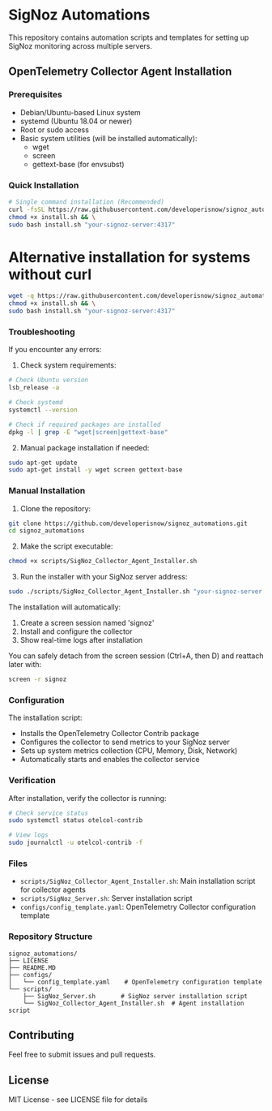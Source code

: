 # SigNoz Automations

This repository contains automation scripts and templates for setting up SigNoz monitoring across multiple servers.

## OpenTelemetry Collector Agent Installation

### Prerequisites
- Debian/Ubuntu-based Linux system
- systemd (Ubuntu 18.04 or newer)
- Root or sudo access
- Basic system utilities (will be installed automatically):
  - wget
  - screen
  - gettext-base (for envsubst)

### Quick Installation

```bash
# Single command installation (Recommended)
curl -fsSL https://raw.githubusercontent.com/developerisnow/signoz_automations/main/scripts/SigNoz_Collector_Agent_Installer.sh -o install.sh && \
chmod +x install.sh && \
sudo bash install.sh "your-signoz-server:4317"
```

# Alternative installation for systems without curl
```bash
wget -q https://raw.githubusercontent.com/developerisnow/signoz_automations/main/scripts/SigNoz_Collector_Agent_Installer.sh -O install.sh && \
chmod +x install.sh && \
sudo bash install.sh "your-signoz-server:4317"
```

### Troubleshooting

If you encounter any errors:

1. Check system requirements:
```bash
# Check Ubuntu version
lsb_release -a

# Check systemd
systemctl --version

# Check if required packages are installed
dpkg -l | grep -E "wget|screen|gettext-base"
```

2. Manual package installation if needed:
```bash
sudo apt-get update
sudo apt-get install -y wget screen gettext-base
```

### Manual Installation

1. Clone the repository:
```bash
git clone https://github.com/developerisnow/signoz_automations.git
cd signoz_automations
```

2. Make the script executable:
```bash
chmod +x scripts/SigNoz_Collector_Agent_Installer.sh
```

3. Run the installer with your SigNoz server address:
```bash
sudo ./scripts/SigNoz_Collector_Agent_Installer.sh "your-signoz-server:4317"
```

The installation will automatically:
1. Create a screen session named 'signoz'
2. Install and configure the collector
3. Show real-time logs after installation

You can safely detach from the screen session (Ctrl+A, then D) and reattach later with:
```bash
screen -r signoz
```

### Configuration

The installation script:
- Installs the OpenTelemetry Collector Contrib package
- Configures the collector to send metrics to your SigNoz server
- Sets up system metrics collection (CPU, Memory, Disk, Network)
- Automatically starts and enables the collector service

### Verification

After installation, verify the collector is running:
```bash
# Check service status
sudo systemctl status otelcol-contrib

# View logs
sudo journalctl -u otelcol-contrib -f
```

### Files

- `scripts/SigNoz_Collector_Agent_Installer.sh`: Main installation script for collector agents
- `scripts/SigNoz_Server.sh`: Server installation script
- `configs/config_template.yaml`: OpenTelemetry Collector configuration template

### Repository Structure

```
signoz_automations/
├── LICENSE
├── README.MD
├── configs/
│   └── config_template.yaml    # OpenTelemetry configuration template
└── scripts/
    ├── SigNoz_Server.sh       # SigNoz server installation script
    └── SigNoz_Collector_Agent_Installer.sh  # Agent installation script
```

## Contributing

Feel free to submit issues and pull requests.

## License

MIT License - see LICENSE file for details
